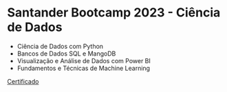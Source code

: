 # Santander Bootcamp 2023 - Ciência de Dados 

- Ciência de Dados com Python
- Bancos de Dados SQL e MangoDB
- Visualização e Análise de Dados com Power BI
- Fundamentos e Técnicas de Machine Learning

[Certificado](https://www.dio.me/certificate/1F10D76E/share)
